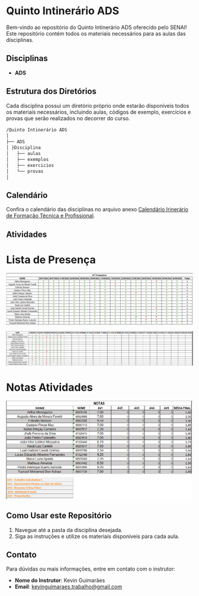 # Quinto Intinerário ADS

Bem-vindo ao repositório do Quinto Intinerário ADS oferecido pelo SENAI! Este repositório contém todos os materiais necessários para as aulas das disciplinas.

## Disciplinas

- **ADS**

## Estrutura dos Diretórios

Cada disciplina possui um diretório próprio onde estarão disponíveis todos os materiais necessários, incluindo aulas, códigos de exemplo, exercícios e provas que serão realizados no decorrer do curso.

```
/Quinto Intinerário ADS
│
├── ADS
│ ├Disciplina 
│ 	├── aulas
│ 	├── exemplos
│ 	├── exercicios
│ 	└── provas
│

```

## Calendário

Confira o calendário das disciplinas no arquivo anexo 
[Calendário Irinerário de Formação Técnica e Profissional](Imagens/Calendario_V_Itinerario.pdf).

## Atividades

# Lista de Presença

![Lista de Presença](imagens/Chamada_IITrimestre.png)

![Lista de Presença](imagens/Chamada_IIITrimestre.png)

# Notas Atividades

![Notas Prova 01](Imagens/Notas.png)

## Como Usar este Repositório

1. Navegue até a pasta da disciplina desejada.
2. Siga as instruções e utilize os materiais disponíveis para cada aula.

## Contato

Para dúvidas ou mais informações, entre em contato com o instrutor:
- **Nome do Instrutor**: Kevin Guimarães
- **Email**: kevinguimaraes.trabalho@gmail.com